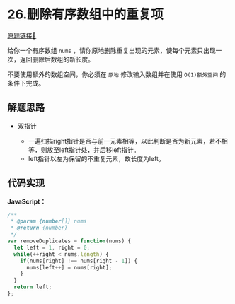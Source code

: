 # 26.删除有序数组中的重复项
[原题链接🔗](https://leetcode-cn.com/problems/remove-duplicates-from-sorted-array/)  

给你一个有序数组 `nums` ，请你原地删除重复出现的元素，使每个元素只出现一次，返回删除后数组的新长度。

不要使用额外的数组空间，你必须在 `原地` 修改输入数组并在使用 `O(1)额外空间` 的条件下完成。

## 解题思路
 - 双指针

   - 一遍扫描right指针是否与前一元素相等，以此判断是否为新元素，若不相等，则放至left指针处，并后移left指针。
   - left指针以左为保留的不重复元素，故长度为left。

## 代码实现
**JavaScript：**

```javascript
/**
 * @param {number[]} nums
 * @return {number}
 */
var removeDuplicates = function(nums) {
  let left = 1, right = 0;
  while(++right < nums.length) {
    if(nums[right] !== nums[right - 1]) {
      nums[left++] = nums[right];
    }
  }
  return left;
};
```

